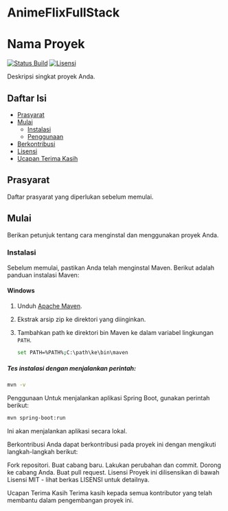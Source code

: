 # AnimeFlixFullStack
# Nama Proyek

[![Status Build](https://travis-ci.org/AkbarMuh/AnimeFlixFullStack.svg?branch=master)](https://travis-ci.org/AkbarMuh/AnimeFlixFullStack)
[![Lisensi](https://img.shields.io/badge/lisensi-MIT-biru.svg)](https://opensource.org/licenses/MIT)

Deskripsi singkat proyek Anda.

## Daftar Isi

- [Prasyarat](#prasyarat)
- [Mulai](#mulai)
  - [Instalasi](#instalasi)
  - [Penggunaan](#penggunaan)
- [Berkontribusi](#berkontribusi)
- [Lisensi](#lisensi)
- [Ucapan Terima Kasih](#ucapan-terima-kasih)

## Prasyarat

Daftar prasyarat yang diperlukan sebelum memulai.

## Mulai

Berikan petunjuk tentang cara menginstal dan menggunakan proyek Anda.

### Instalasi

Sebelum memulai, pastikan Anda telah menginstal Maven. Berikut adalah panduan instalasi Maven:

#### Windows

1. Unduh [Apache Maven](https://maven.apache.org/download.cgi).
2. Ekstrak arsip zip ke direktori yang diinginkan.
3. Tambahkan path ke direktori bin Maven ke dalam variabel lingkungan `PATH`.

   ```bash
   set PATH=%PATH%;C:\path\ke\bin\maven


##### Tes instalasi dengan menjalankan perintah:
```bash
mvn -v 
```


Penggunaan
Untuk menjalankan aplikasi Spring Boot, gunakan perintah berikut:
```bash
mvn spring-boot:run
```

Ini akan menjalankan aplikasi secara lokal.

Berkontribusi
Anda dapat berkontribusi pada proyek ini dengan mengikuti langkah-langkah berikut:

Fork repositori.
Buat cabang baru.
Lakukan perubahan dan commit.
Dorong ke cabang Anda.
Buat pull request.
Lisensi
Proyek ini dilisensikan di bawah Lisensi MIT - lihat berkas LISENSI untuk detailnya.

Ucapan Terima Kasih
Terima kasih kepada semua kontributor yang telah membantu dalam pengembangan proyek ini.